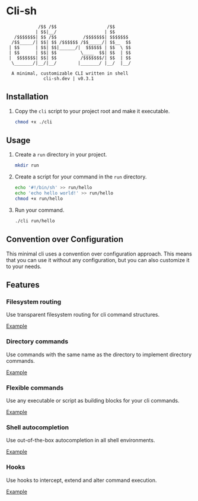 # Cli-sh

```
            /$$ /$$                   /$$
           | $$|__/                  | $$
   /$$$$$$$| $$ /$$          /$$$$$$$| $$$$$$$
  /$$_____/| $$| $$ /$$$$$$ /$$_____/| $$__  $$
 | $$      | $$| $$|______/|  $$$$$$ | $$  \ $$
 | $$      | $$| $$         \____  $$| $$  | $$
 |  $$$$$$$| $$| $$         /$$$$$$$/| $$  | $$
  \_______/|__/|__/        |_______/ |__/  |__/

  A minimal, customizable CLI written in shell
              cli-sh.dev | v0.3.1
```

## Installation

1. Copy the `cli` script to your project root and make it executable.

    ```sh
    chmod +x ./cli
    ```

## Usage

1. Create a `run` directory in your project.

    ```sh
    mkdir run
    ```

2. Create a script for your command in the `run` directory.

    ```sh
    echo '#!/bin/sh' >> run/hello
    echo 'echo hello world!' >> run/hello
    chmod +x run/hello
    ```
3. Run your command.

    ```sh
    ./cli run/hello
    ```

## Convention over Configuration

This minimal cli uses a convention over configuration approach. This means that
you can use it without any configuration, but you can also customize it to your
needs.

## Features

### Filesystem routing

Use transparent filesystem routing for cli command structures.

[Example](examples/filesystem-routing/README.md)

### Directory commands

Use commands with the same name as the directory to implement directory commands.

[Example](examples/directory-commands/README.md)

### Flexible commands

Use any executable or script as building blocks for your cli commands.

[Example](examples/basic/README.md)

### Shell autocompletion

Use out-of-the-box autocompletion in all shell environments.

[Example](examples/shell-autocompletion/README.md)

### Hooks

Use hooks to intercept, extend and alter command execution.

[Example](examples/hooks/README.md)
